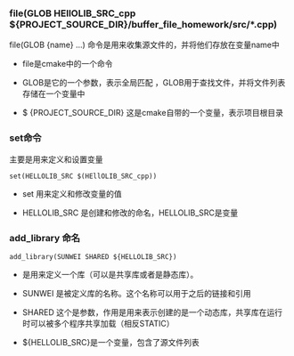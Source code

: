 ### file(GLOB HEllOLIB_SRC_cpp ${PROJECT_SOURCE_DIR}/buffer_file_homework/src/*.cpp)

file(GLOB {name} ...) 命令是用来收集源文件的，并将他们存放在变量name中

- file是cmake中的一个命令

- GLOB是它的一个参数，表示全局匹配 ，GLOB用于查找文件，并将文件列表存储在一个变量中

- $ {PROJECT_SOURCE_DIR} 这是cmake自带的一个变量，表示项目根目录

### set命令

主要是用来定义和设置变量

``set(HELLOLIB_SRC $(HEllOLIB_SRC_cpp))``

- set 用来定义和修改变量的值

- HELLOLIB_SRC 是创建和修改的命名，HELLOLIB_SRC是变量

### add_library 命名

`add_library(SUNWEI SHARED ${HELLOLIB_SRC})`

- 是用来定义一个库（可以是共享库或者是静态库）。

- SUNWEI 是被定义库的名称。这个名称可以用于之后的链接和引用

- SHARED 这个是参数，作用是用来表示创建的是一个动态库，共享库在运行时可以被多个程序共享加载（相反STATIC）

- ${HELLOLIB_SRC}是一个变量，包含了源文件列表
